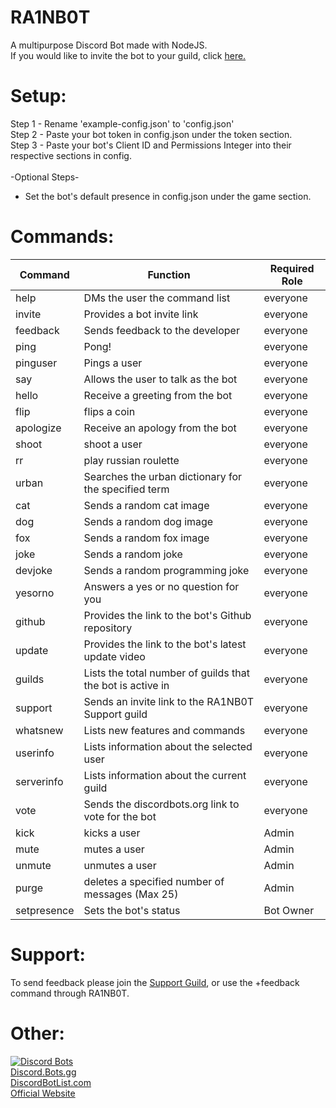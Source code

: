 # RA1NB0T
A multipurpose Discord Bot made with NodeJS. <br />
If you would like to invite the bot to your guild, click [here.](https://discordapp.com/oauth2/authorize?client_id=464823337860988938&scope=bot&permissions=470285379)

# Setup:

Step 1 - Rename 'example-config.json' to 'config.json'  <br /> 
Step 2 - Paste your bot token in config.json under the token section.<br /> 
Step 3 - Paste your bot's Client ID and Permissions Integer into their respective sections in config.<br /> 
<br /> 
-Optional Steps-<br /> 
* Set the bot's default presence in config.json under the game section.

# Commands:
| Command    | Function                                          				                   | Required Role |
|------------|-----------------------------------------------------------------------------|---------------|
| help       | DMs the user the command list              				                         | everyone      |
| invite     | Provides a bot invite link                 				                         | everyone      |
| feedback   | Sends feedback to the developer           				                           | everyone      |
| ping       | Pong!                                              	        			         | everyone      |
| pinguser   | Pings a user                                       	        			         | everyone      |
| say        | Allows the user to talk as the bot           				                       | everyone      |
| hello      | Receive a greeting from the bot                    		        		         | everyone      |
| flip       | flips a coin                                  				                       | everyone      |
| apologize  | Receive an apology from the bot             				                         | everyone      |
| shoot      | shoot a user                                      		        		           | everyone      |
| rr         | play russian roulette                             			        	           | everyone      |
| urban      | Searches the urban dictionary for the specified term                		     | everyone      |
| cat        | Sends a random cat image                                   		     	       | everyone      |
| dog        | Sends a random dog image                                      		   	       | everyone      |
| fox        | Sends a random fox image                                   		     	       | everyone      |
| joke       | Sends a random joke                                         		     	       | everyone      |
| devjoke    | Sends a random programming joke                               		     	     | everyone      |
| yesorno    | Answers a yes or no question for you                               		     | everyone      |
| github     | Provides the link to the bot's Github repository  			        	           | everyone      |
| update     | Provides the link to the bot's latest update video 			        	         | everyone      |
| guilds     | Lists the total number of guilds that the bot is active in          		     | everyone      |
| support    | Sends an invite link to the RA1NB0T Support guild                   		     | everyone      |
| whatsnew   | Lists new features and commands                                   		       | everyone      |
| userinfo   | Lists information about the selected user                         		       | everyone      |
| serverinfo | Lists information about the current guild                           		     | everyone      |
| vote       | Sends the discordbots.org link to vote for the bot                          | everyone      |
| kick       | kicks a user                                      			                     | Admin         |
| mute       | mutes a user                                      			                     | Admin         |
| unmute     | unmutes a user                                    			        	           | Admin         |
| purge      | deletes a specified number of messages (Max 25)   			        	           | Admin         |
| setpresence| Sets the bot's status                            			        	           | Bot Owner     |
# Support:
To send feedback please join the [Support Guild](https://discord.gg/tgvNDWr), or use the +feedback command through RA1NB0T.

# Other:
[![Discord Bots](https://discordbots.org/api/widget/464823337860988938.svg)](https://discordbots.org/bot/464823337860988938)<br /> 
[Discord.Bots.gg](https://discord.bots.gg/bots/464823337860988938)<br /> 
[DiscordBotList.com](https://discordbotlist.com/bots/464823337860988938)<br />
[Official Website](http://rainsoftware.ml/downloads/Bots/ra1nb0t/?i=1)
